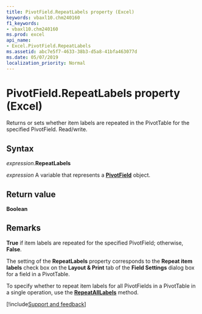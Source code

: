 ```yaml
---
title: PivotField.RepeatLabels property (Excel)
keywords: vbaxl10.chm240160
f1_keywords:
- vbaxl10.chm240160
ms.prod: excel
api_name:
- Excel.PivotField.RepeatLabels
ms.assetid: abc7e5f7-4633-38b3-d5a8-41bfa463077d
ms.date: 05/07/2019
localization_priority: Normal
---
```



# PivotField.RepeatLabels property (Excel)

Returns or sets whether item labels are repeated in the PivotTable for the specified PivotField. Read/write.


## Syntax

_expression_.**RepeatLabels**

_expression_ A variable that represents a **[PivotField](Excel.PivotField.md)** object.


## Return value

**Boolean**


## Remarks

**True** if item labels are repeated for the specified PivotField; otherwise, **False**.

The setting of the **RepeatLabels** property corresponds to the **Repeat item labels** check box on the **Layout & Print** tab of the **Field Settings** dialog box for a field in a PivotTable.

To specify whether to repeat item labels for all PivotFields in a PivotTable in a single operation, use the **[RepeatAllLabels](Excel.PivotTable.RepeatAllLabels.md)** method.




[!include[Support and feedback](~/includes/feedback-boilerplate.md)]